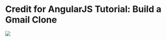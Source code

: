 # Credit for AngularJS Tutorial: Build a Gmail Clone
[![](http://i.imgur.com/zW9JKKA.png)](http://www.thinkful.com/learn/angularjs-tutorial-build-a-gmail-clone/)